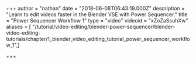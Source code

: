 +++
author = "nathan"
date = "2018-06-08T06:43:19.000Z"
description = "Learn to edit videos faster in the Blender VSE with Power Sequencer."
title = "Power Sequencer Workflow 1"
type = "video"
videoid = "xZoZaSsuhXw"
aliases = [ "/tutorial/video-editing/blender-power-sequencer/blender-video-editing-tutorials/chapter/1_blender_video_editing_tutorial_power_sequencer_workflow_1",]

+++
